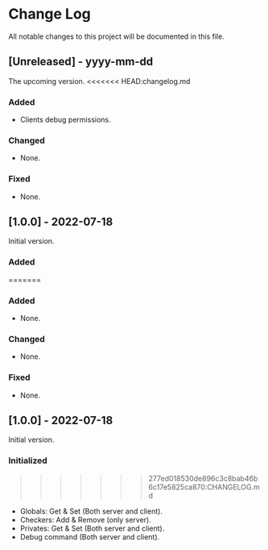 # Change Log
All notable changes to this project will be documented in this file.

## [Unreleased] - yyyy-mm-dd
The upcoming version.
<<<<<<< HEAD:changelog.md
 
### Added
- Clients debug permissions.
 
### Changed
- None.

### Fixed
- None.

## [1.0.0] - 2022-07-18
Initial version.
 
### Added
=======
 
### Added
- None.
 
### Changed
- None.

### Fixed
- None.

## [1.0.0] - 2022-07-18
Initial version.
 
### Initialized
>>>>>>> 277ed018530de896c3c8bab46b6c17e5825ca870:CHANGELOG.md
- Globals: Get & Set (Both server and client).
- Checkers: Add & Remove (only server).
- Privates: Get & Set (Both server and client).
- Debug command (Both server and client).
